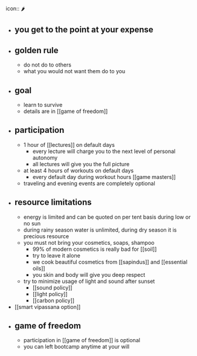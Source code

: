 icon:: 🌶

- ## you get to the point at your expense
- ## golden rule
	- do not do to others
	- what you would not want them do to you
- ## goal
	- learn to survive
	- details are in [[game of freedom]]
- ## participation
	- 1 hour of [[lectures]] on default days
		- every lecture will charge you to the next level of personal autonomy
		- all lectures will give you the full picture
	- at least 4 hours of workouts on default days
		- every default day during workout hours [[game masters]]
	- traveling and evening events are completely optional
- ## resource limitations
	- energy is limited and can be quoted on per tent basis during low or no sun
	- during rainy season water is unlimited, during dry season it is precious resource
	- you must not bring your cosmetics, soaps, shampoo
		- 99% of modern cosmetics is really bad for [[soil]]
		- try to leave it alone
		- we cook beautiful cosmetics from [[sapindus]] and [[essential oils]]
		- you skin and body will give you deep respect
	- try to minimize usage of light and sound after sunset
		- [[sound policy]]
		- [[light policy]]
		- [[carbon policy]]
- [[smart vipassana option]]
- ## game of freedom
	- participation in [[game of freedom]] is optional
	- you can left bootcamp anytime at your will